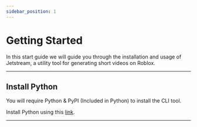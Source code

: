 ```yaml
---
sidebar_position: 1
---
```


# Getting Started

In this start guide we will guide you through the installation and usage of Jetstream, a utility tool for generating short videos on Roblox.

---

## Install Python

You will require Python & PyPI (Included in Python) to install the CLI tool.

Install Python using this [link](https://www.python.org/downloads/).

---
